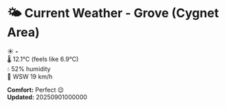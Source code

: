 # 🌤️ Current Weather - Grove (Cygnet Area)

☀️ **-**  
🌡️ 12.1°C (feels like 6.9°C)  
💧 52% humidity  
💨 WSW 19 km/h  

**Comfort:** Perfect 😌  
**Updated:** 20250901000000
